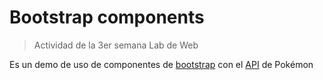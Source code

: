# Bootstrap components

> Actividad de la 3er semana Lab de Web

Es un demo de uso de componentes de [bootstrap](https://getbootstrap.com/docs/5.1/getting-started/introduction/) con el [API](https://pokeapi.co/) de Pokémon
